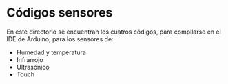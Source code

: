 # Códigos sensores
En este directorio se encuentran los cuatros códigos, para compilarse en el IDE de Arduino, para los sensores de:
* Humedad y temperatura
* Infrarrojo
* Ultrasónico
* Touch
